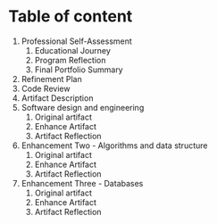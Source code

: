 # Table of content

1. Professional Self-Assessment
    1. Educational Journey
    2. Program Reflection
    3. Final Portfolio Summary
2. Refinement Plan
3. Code Review
4. Artifact Description
5. Software design and engineering
    1. Original artifact
    2. Enhance Artifact
    3. Artifact Reflection
7. Enhancement Two - Algorithms and data structure 
    1. Original artifact
    2. Enhance Artifact
    3. Artifact Reflection  
9. Enhancement Three - Databases              
    1. Original artifact
    2. Enhance Artifact
    3. Artifact Reflection 
